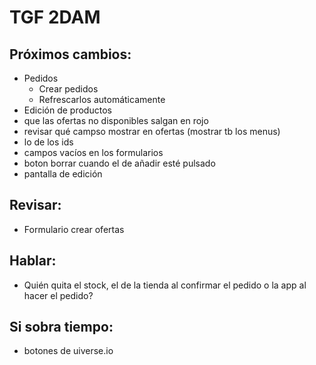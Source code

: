 # TGF 2DAM  
## Próximos cambios:  
- Pedidos
  - Crear pedidos
  - Refrescarlos automáticamente
- Edición de productos
- que las ofertas no disponibles salgan en rojo
- revisar qué campso mostrar en ofertas (mostrar tb los menus)
- lo de los ids
- campos vacíos en los formularios
- boton borrar cuando el de añadir esté pulsado
- pantalla de edición
 
## Revisar:  
- Formulario crear ofertas

## Hablar:  
- Quién quita el stock, el de la tienda al confirmar el pedido o la app al hacer el pedido?

## Si sobra tiempo:
- botones de uiverse.io